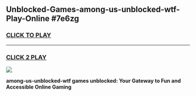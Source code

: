 
## Unblocked-Games-among-us-unblocked-wtf-Play-Online #7e6zg
<h3>
<a href="https://news.freeplayer.one?title=among-us-unblocked-wtf&ref=3">CLICK TO PLAY</a></h3>
<hr>

<h3>
<a href="https://news.freeplayer.one?title=among-us-unblocked-wtf&ref=3">CLICK 2 PLAY</a>
  
</h3>

<a href="https://news.freeplayer.one?title=among-us-unblocked-wtf&ref=3"><img src="https://clearcache.store/games.png"></a>


**among-us-unblocked-wtf games unblocked: Your Gateway to Fun and Accessible Online Gaming**
